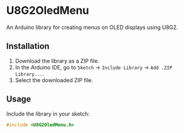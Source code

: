 # U8G2OledMenu

An Arduino library for creating menus on OLED displays using U8G2.

## Installation

1. Download the library as a ZIP file.
2. In the Arduino IDE, go to `Sketch` -> `Include Library` -> `Add .ZIP Library...`.
3. Select the downloaded ZIP file.

## Usage

Include the library in your sketch:

```cpp
#include <U8G2OledMenu.h>